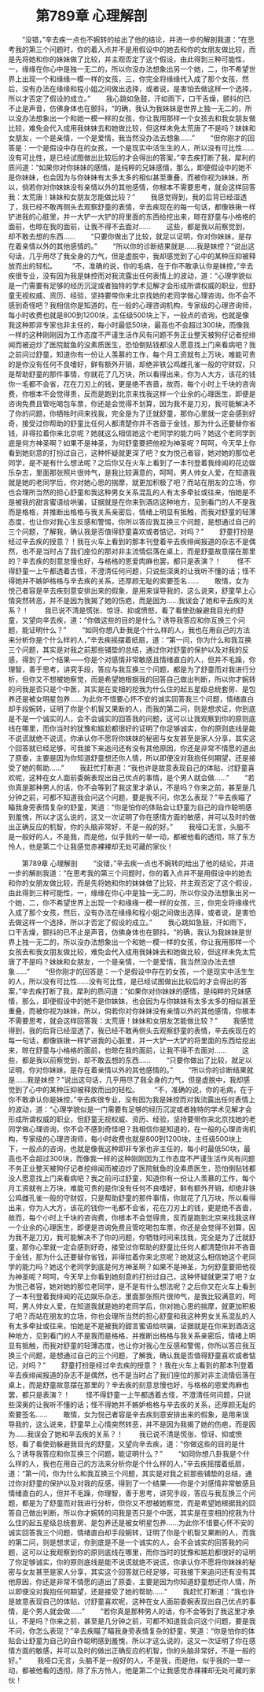# 　　第789章 心理解剖
　　“没错，”辛去疾一点也不婉转的给出了他的结论，并进一步的解剖我道：“在思考我的第三个问题时，你的着入点并不是用假设中的她去和你的女朋友做比较，而是先将她和你的妹妹做了比较，并主观否定了这个假设，由此得到三种可能性，一，缘缘在你心中是独一无二的，所以你没办法想象出另一个她，二，你不希望世界上出现一个和缘缘一模一样的女孩，三，你完全将缘缘代入成了那个女孩，然后，没有办法在缘缘和程小姐之间做出选择，或者说，是害怕去做这样一个选择，所以才否定了假设的成立。”
　　我心跳如急鼓，汗如雨下，口干舌燥，颤抖的已不止是声音，仿佛身体也在颤抖，“的确，我认为我妹妹是世界上独一无二的，所以没办法想象出一个和她一模一样的女孩，你让我用那样一个女孩去和我女朋友做比较，难免会代入成用我妹妹去和她做比较，但这样未免太荒唐了不是吗？妹妹和女朋友，一个是亲情，一个是爱情，我当然没办法去想象……”
　　“但你刚才的回答是：一个是假设中存在的女孩，一个是现实中活生生的人，所以没有可比性……没有可比性，是已经试图做出比较后的才会得出的答案，”辛去疾打断了我，犀利的质问道：“如果你对你妹妹的感情，是纯粹的兄妹感情，那么，即便假设中的她不是你妹妹，也会因为与你妹妹有太多太多的相似甚至重叠，而被你视为妹妹，所以，倘若你对你妹妹没有亲情以外的其他感情，你根本不需要思考，就会这样回答我：太荒唐！妹妹和女朋友怎能做比较？”
　　我感觉得到，我的后背已经湿透了，我已经不敢再侧头去观察舒童的表情，辛去疾现在的每一句话，都像铁锹一样铲进我的心脏里，并一大铲一大铲的将里面的东西给挖出来，晾在舒童与小格格的面前，也晾在我的面前，让我不得不去面对……
　　这些，都是我以前察觉到，却不敢去想的东西……
　　“只要你做出了比较，就足以证明，你对你妹妹，是存在着亲情以外的其他感情的。”
　　“所以你的诊断结果就是……我是妹控？”说出这句话，几乎用尽了我全身的力气，但是虚脱中，我却感觉到了心中的某种压抑被释放而出的轻松。
　　“不，准确的说，你的毛病，在于你不敢承认你是妹控，”辛去疾很专业，没有因为我是妹控而对我流露出任何表情上的波动，道：“心理学貌似是一门需要有足够的经历沉淀或者独特的学术见解才会形成所谓权威的职业，但舒童无视权威、资历、经验，坚持要带你来北京找她的老同学做心理咨询，你不会不感到奇怪吧？我相信你是知道的，在一般的心理咨询机构，专家级的心理咨询师，每小时收费也就是800到1200块，主任级500块上下，一般点的咨询，也就是像我这种即非专家也非主任的，每小时最低50块，最高也不会超过300块，而像我一样的这种刚刚因为工作态度不严谨生活作风有问题不务正业整天被狗仔记者挖绯闻而被迫炒了医院鱿鱼的没素质医生，恐怕倒贴钱都没人愿意找上门来看病吧？我之前问过舒童，知道你有一份让人羡慕的工作，每个月工资就有上万块，难能可贵的是你没有任何不良嗜好，鲜有额外开销，却绝非铁公鸡雌孔雀一般的守财奴，只是帮助舒童的那件事情，你就花了几万块，所以看得出来，你为人大方，该花的钱你一毛都不会省，花在刀刃上的钱，更是绝不吝啬，故而，每个小时上千块的咨询费，你根本不会觉得贵，反而是跑到北京来找我这样一个业余的心理医生，即便是咨询免费且管吃喝包车票，你还是会觉得不划算，因为我不是刀刃，我可能解决不了你的问题，你牺牲时间来找我，完全是为了迁就舒童，那你心里就一定会感到好奇，接受过你帮助的舒童比任何人都清楚你并不吝啬于金钱，那为什么还要替你省钱，非得拉着你来北京呢？她就这么相信她这个老同学的能力吗？她这个老同学到底是何方神圣啊？如果不是神圣，为何舒童要把他视为神圣呢？呵呵，今天早上你看到她刻意的打扮过自己，这种怀疑就更深了吧？女为悦己者容，她对她的那位老同学，是不是有什么想法呢？之后你又在火车上看到了一本刊登着我绯闻的花边娱乐杂志，里面那张照片很帅气，是我比较满意的，呵呵，男人帅女人爱，在知道我就是她的老同学后，你对她心思的揣摩，就更加积极了吧？而站在朋友的立场，你也会理所当然的担心舒童和我这种男女关系混乱的人有太多牵扯或往来，怕她是不是被我的甜言蜜语给哄骗，证据就是在你来到酒店这种地方，见到看门的人不是我而是格格，并推断出格格与我关系亲密后，情绪上明显有抵触，而我对舒童的轻薄态度，也让你对我心生反感和警惕，你所以答应我互换三个问题，是想通过自己的三个问题，了解我，确认我是否值得舒童喜欢或者惦记，对吗？”
　　舒童打扮是经过辛去疾的授意？！我在火车上看到的那本刊登着辛去疾绯闻报道的杂志不是偶然，也不是当时占了我们座位的那对非主流情侣落在桌上，而是舒童故意摆在那里的？辛去疾的刻意怠慢也好，与格格的恩爱肉麻也罢，都只是表演？！
　　怪不得舒童一上午都透着古怪，不澄清任何问题，只说些深奥的让我听不懂的话；怪不得她并不嫉妒格格与辛去疾的关系，还厚颜无耻的索要签名……
　　敢情，女为悦己者容是辛去疾刻意安排出来的假象，是用来误导我的，这么说来，舒童早上心情突然转恶，并不是因为我揭了她的伤疤，而是因为……我误会了她和辛去疾的关系？！
　　我已说不清是慌张、惊讶、抑或愤怒，看了看使劲躲避我目光的舒童，又望向辛去疾，道：“你做这些的目的是什么？诱导我答应和你互换三个问题，能证明什么？”
　　“如同你想八卦我是个什么样的人，我也在用自己的方法来分析你是个什么样的人，”辛去疾摇摆着纸扇，道：“第一问，你为什么和我互换三个问题，其实是对我之前那些铺垫的总结，通过你对舒童的保护以及对我的反感，得到了一个结果——你是个对感情非常敏感且情绪直白的人，但并不毛躁，你理智，善于思考，讲究手段，答应与我互换三个问题，都是为了舒童而对我进行分析，但你又不想被她察觉，而是希望她根据我的回答自己做出判断，所以你才婉转的问我是否只是个中医，其实是在变相的挖我为什么住的起五星级总统套房、是包养还是被女明星包养……为此你不惜要心怀不安的诚实回答我三个问题，情绪直白却手段婉转，证明了你是个机智又果断的人，而我的第二问，则是想求证，你到底是不是一个诚实的人，会不会诚实的回答我的问题，这可以让我观察到你的原则底线在哪里，而你当时的犹豫和尴尬都很好的证明了你足够诚实，你的原则底线是能不说谎就绝不说谎，你承认你不愿将你妹妹的秘密与女友甚至是家人分享，其实这个回答就已经足够，可我接下来追问还有没有其他原因，你还是非常不情愿的道出了原委，主要是因为你知道舒童想还你人情，所以即便没对我抱任何期望，还是接受了她的帮助……”
　　我赶忙打断道：“我也许是故意表现自己的体贴，讨舒童喜欢呢，这种在女人面前委婉表现出自己优点的事情，是个男人就会做……”
　　“若你真是那种男人的话，你不会等到了我这里才承认，不是吗？你来之前，甚至是几分钟之前，可都不知道我会问这个问题，要是我不问，你怎么表现？”辛去疾瞄了瞄我身旁表情复杂的舒童，笑道：“你是怕你的体贴会让舒童为自己的自作聪明感到羞愧，所以才这么说的，这又一次证明了你在感情方面的敏感，并可以及时的做出正确反应的机智，你的头脑非常好，不是一般的好。”
　　我哑口无言，头脑不是一般好的人，不是我，而是他，似乎我的一举一动，都被他看的透彻，除了东方怜人，他是第二个让我感觉赤裸裸却无处可藏的家伙！

　　第789章 心理解剖
　　“没错，”辛去疾一点也不婉转的给出了他的结论，并进一步的解剖我道：“在思考我的第三个问题时，你的着入点并不是用假设中的她去和你的女朋友做比较，而是先将她和你的妹妹做了比较，并主观否定了这个假设，由此得到三种可能性，一，缘缘在你心中是独一无二的，所以你没办法想象出另一个她，二，你不希望世界上出现一个和缘缘一模一样的女孩，三，你完全将缘缘代入成了那个女孩，然后，没有办法在缘缘和程小姐之间做出选择，或者说，是害怕去做这样一个选择，所以才否定了假设的成立。”
　　我心跳如急鼓，汗如雨下，口干舌燥，颤抖的已不止是声音，仿佛身体也在颤抖，“的确，我认为我妹妹是世界上独一无二的，所以没办法想象出一个和她一模一样的女孩，你让我用那样一个女孩去和我女朋友做比较，难免会代入成用我妹妹去和她做比较，但这样未免太荒唐了不是吗？妹妹和女朋友，一个是亲情，一个是爱情，我当然没办法去想象……”
　　“但你刚才的回答是：一个是假设中存在的女孩，一个是现实中活生生的人，所以没有可比性……没有可比性，是已经试图做出比较后的才会得出的答案，”辛去疾打断了我，犀利的质问道：“如果你对你妹妹的感情，是纯粹的兄妹感情，那么，即便假设中的她不是你妹妹，也会因为与你妹妹有太多太多的相似甚至重叠，而被你视为妹妹，所以，倘若你对你妹妹没有亲情以外的其他感情，你根本不需要思考，就会这样回答我：太荒唐！妹妹和女朋友怎能做比较？”
　　我感觉得到，我的后背已经湿透了，我已经不敢再侧头去观察舒童的表情，辛去疾现在的每一句话，都像铁锹一样铲进我的心脏里，并一大铲一大铲的将里面的东西给挖出来，晾在舒童与小格格的面前，也晾在我的面前，让我不得不去面对……
　　这些，都是我以前察觉到，却不敢去想的东西……
　　“只要你做出了比较，就足以证明，你对你妹妹，是存在着亲情以外的其他感情的。”
　　“所以你的诊断结果就是……我是妹控？”说出这句话，几乎用尽了我全身的力气，但是虚脱中，我却感觉到了心中的某种压抑被释放而出的轻松。
　　“不，准确的说，你的毛病，在于你不敢承认你是妹控，”辛去疾很专业，没有因为我是妹控而对我流露出任何表情上的波动，道：“心理学貌似是一门需要有足够的经历沉淀或者独特的学术见解才会形成所谓权威的职业，但舒童无视权威、资历、经验，坚持要带你来北京找她的老同学做心理咨询，你不会不感到奇怪吧？我相信你是知道的，在一般的心理咨询机构，专家级的心理咨询师，每小时收费也就是800到1200块，主任级500块上下，一般点的咨询，也就是像我这种即非专家也非主任的，每小时最低50块，最高也不会超过300块，而像我一样的这种刚刚因为工作态度不严谨生活作风有问题不务正业整天被狗仔记者挖绯闻而被迫炒了医院鱿鱼的没素质医生，恐怕倒贴钱都没人愿意找上门来看病吧？我之前问过舒童，知道你有一份让人羡慕的工作，每个月工资就有上万块，难能可贵的是你没有任何不良嗜好，鲜有额外开销，却绝非铁公鸡雌孔雀一般的守财奴，只是帮助舒童的那件事情，你就花了几万块，所以看得出来，你为人大方，该花的钱你一毛都不会省，花在刀刃上的钱，更是绝不吝啬，故而，每个小时上千块的咨询费，你根本不会觉得贵，反而是跑到北京来找我这样一个业余的心理医生，即便是咨询免费且管吃喝包车票，你还是会觉得不划算，因为我不是刀刃，我可能解决不了你的问题，你牺牲时间来找我，完全是为了迁就舒童，那你心里就一定会感到好奇，接受过你帮助的舒童比任何人都清楚你并不吝啬于金钱，那为什么还要替你省钱，非得拉着你来北京呢？她就这么相信她这个老同学的能力吗？她这个老同学到底是何方神圣啊？如果不是神圣，为何舒童要把他视为神圣呢？呵呵，今天早上你看到她刻意的打扮过自己，这种怀疑就更深了吧？女为悦己者容，她对她的那位老同学，是不是有什么想法呢？之后你又在火车上看到了一本刊登着我绯闻的花边娱乐杂志，里面那张照片很帅气，是我比较满意的，呵呵，男人帅女人爱，在知道我就是她的老同学后，你对她心思的揣摩，就更加积极了吧？而站在朋友的立场，你也会理所当然的担心舒童和我这种男女关系混乱的人有太多牵扯或往来，怕她是不是被我的甜言蜜语给哄骗，证据就是在你来到酒店这种地方，见到看门的人不是我而是格格，并推断出格格与我关系亲密后，情绪上明显有抵触，而我对舒童的轻薄态度，也让你对我心生反感和警惕，你所以答应我互换三个问题，是想通过自己的三个问题，了解我，确认我是否值得舒童喜欢或者惦记，对吗？”
　　舒童打扮是经过辛去疾的授意？！我在火车上看到的那本刊登着辛去疾绯闻报道的杂志不是偶然，也不是当时占了我们座位的那对非主流情侣落在桌上，而是舒童故意摆在那里的？辛去疾的刻意怠慢也好，与格格的恩爱肉麻也罢，都只是表演？！
　　怪不得舒童一上午都透着古怪，不澄清任何问题，只说些深奥的让我听不懂的话；怪不得她并不嫉妒格格与辛去疾的关系，还厚颜无耻的索要签名……
　　敢情，女为悦己者容是辛去疾刻意安排出来的假象，是用来误导我的，这么说来，舒童早上心情突然转恶，并不是因为我揭了她的伤疤，而是因为……我误会了她和辛去疾的关系？！
　　我已说不清是慌张、惊讶、抑或愤怒，看了看使劲躲避我目光的舒童，又望向辛去疾，道：“你做这些的目的是什么？诱导我答应和你互换三个问题，能证明什么？”
　　“如同你想八卦我是个什么样的人，我也在用自己的方法来分析你是个什么样的人，”辛去疾摇摆着纸扇，道：“第一问，你为什么和我互换三个问题，其实是对我之前那些铺垫的总结，通过你对舒童的保护以及对我的反感，得到了一个结果——你是个对感情非常敏感且情绪直白的人，但并不毛躁，你理智，善于思考，讲究手段，答应与我互换三个问题，都是为了舒童而对我进行分析，但你又不想被她察觉，而是希望她根据我的回答自己做出判断，所以你才婉转的问我是否只是个中医，其实是在变相的挖我为什么住的起五星级总统套房、是包养还是被女明星包养……为此你不惜要心怀不安的诚实回答我三个问题，情绪直白却手段婉转，证明了你是个机智又果断的人，而我的第二问，则是想求证，你到底是不是一个诚实的人，会不会诚实的回答我的问题，这可以让我观察到你的原则底线在哪里，而你当时的犹豫和尴尬都很好的证明了你足够诚实，你的原则底线是能不说谎就绝不说谎，你承认你不愿将你妹妹的秘密与女友甚至是家人分享，其实这个回答就已经足够，可我接下来追问还有没有其他原因，你还是非常不情愿的道出了原委，主要是因为你知道舒童想还你人情，所以即便没对我抱任何期望，还是接受了她的帮助……”
　　我赶忙打断道：“我也许是故意表现自己的体贴，讨舒童喜欢呢，这种在女人面前委婉表现出自己优点的事情，是个男人就会做……”
　　“若你真是那种男人的话，你不会等到了我这里才承认，不是吗？你来之前，甚至是几分钟之前，可都不知道我会问这个问题，要是我不问，你怎么表现？”辛去疾瞄了瞄我身旁表情复杂的舒童，笑道：“你是怕你的体贴会让舒童为自己的自作聪明感到羞愧，所以才这么说的，这又一次证明了你在感情方面的敏感，并可以及时的做出正确反应的机智，你的头脑非常好，不是一般的好。”
　　我哑口无言，头脑不是一般好的人，不是我，而是他，似乎我的一举一动，都被他看的透彻，除了东方怜人，他是第二个让我感觉赤裸裸却无处可藏的家伙！
